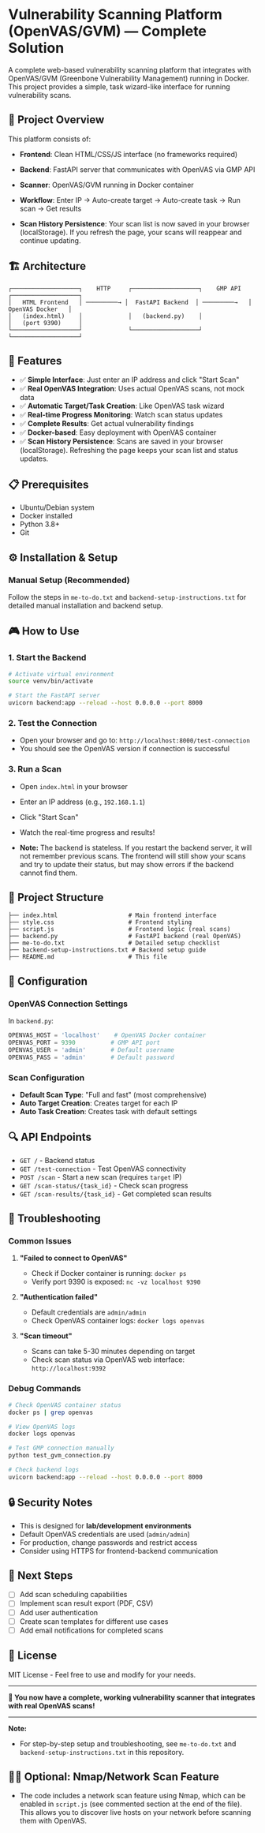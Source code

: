 # Vulnerability Scanning Platform (OpenVAS/GVM) — Complete Solution

A complete web-based vulnerability scanning platform that integrates with OpenVAS/GVM (Greenbone Vulnerability Management) running in Docker. This project provides a simple, task wizard-like interface for running vulnerability scans.

## 🎯 Project Overview

This platform consists of:
- **Frontend**: Clean HTML/CSS/JS interface (no frameworks required)
- **Backend**: FastAPI server that communicates with OpenVAS via GMP API
- **Scanner**: OpenVAS/GVM running in Docker container
- **Workflow**: Enter IP → Auto-create target → Auto-create task → Run scan → Get results

- **Scan History Persistence**: Your scan list is now saved in your browser (localStorage). If you refresh the page, your scans will reappear and continue updating.

## 🏗️ Architecture

```
┌───────────────────┐    HTTP     ┌───────────────────┐    GMP API    ┌───────────────────┐
│   HTML Frontend   │ ─────────→ │  FastAPI Backend  │ ─────────→   │  OpenVAS Docker   │
│   (index.html)    │             │   (backend.py)    │               │   (port 9390)     │
└───────────────────┘             └───────────────────┘               └───────────────────┘
```

## 🚀 Features

- ✅ **Simple Interface**: Just enter an IP address and click "Start Scan"
- ✅ **Real OpenVAS Integration**: Uses actual OpenVAS scans, not mock data
- ✅ **Automatic Target/Task Creation**: Like OpenVAS task wizard
- ✅ **Real-time Progress Monitoring**: Watch scan status updates
- ✅ **Complete Results**: Get actual vulnerability findings
- ✅ **Docker-based**: Easy deployment with OpenVAS container
- ✅ **Scan History Persistence**: Scans are saved in your browser (localStorage). Refreshing the page keeps your scan list and status updates.

## 📋 Prerequisites

- Ubuntu/Debian system
- Docker installed
- Python 3.8+
- Git

## ⚙️ Installation & Setup

### Manual Setup (Recommended)
Follow the steps in `me-to-do.txt` and `backend-setup-instructions.txt` for detailed manual installation and backend setup.

## 🎮 How to Use

### 1. Start the Backend
```bash
# Activate virtual environment
source venv/bin/activate

# Start the FastAPI server
uvicorn backend:app --reload --host 0.0.0.0 --port 8000
```

### 2. Test the Connection
- Open your browser and go to: `http://localhost:8000/test-connection`
- You should see the OpenVAS version if connection is successful

### 3. Run a Scan
- Open `index.html` in your browser
- Enter an IP address (e.g., `192.168.1.1`)
- Click "Start Scan"
- Watch the real-time progress and results!

- **Note:** The backend is stateless. If you restart the backend server, it will not remember previous scans. The frontend will still show your scans and try to update their status, but may show errors if the backend cannot find them.

## 📁 Project Structure

```
├── index.html                    # Main frontend interface
├── style.css                     # Frontend styling
├── script.js                     # Frontend logic (real scans)
├── backend.py                    # FastAPI backend (real OpenVAS)
├── me-to-do.txt                  # Detailed setup checklist
├── backend-setup-instructions.txt # Backend setup guide
├── README.md                     # This file
```

## 🔧 Configuration

### OpenVAS Connection Settings
In `backend.py`:
```python
OPENVAS_HOST = 'localhost'    # OpenVAS Docker container
OPENVAS_PORT = 9390          # GMP API port
OPENVAS_USER = 'admin'       # Default username
OPENVAS_PASS = 'admin'       # Default password
```

### Scan Configuration
- **Default Scan Type**: "Full and fast" (most comprehensive)
- **Auto Target Creation**: Creates target for each IP
- **Auto Task Creation**: Creates task with default settings

## 🔍 API Endpoints

- `GET /` - Backend status
- `GET /test-connection` - Test OpenVAS connectivity
- `POST /scan` - Start a new scan (requires `target` IP)
- `GET /scan-status/{task_id}` - Check scan progress
- `GET /scan-results/{task_id}` - Get completed scan results

## 🐞 Troubleshooting

### Common Issues

1. **"Failed to connect to OpenVAS"**
   - Check if Docker container is running: `docker ps`
   - Verify port 9390 is exposed: `nc -vz localhost 9390`

2. **"Authentication failed"**
   - Default credentials are `admin/admin`
   - Check OpenVAS container logs: `docker logs openvas`

3. **"Scan timeout"**
   - Scans can take 5-30 minutes depending on target
   - Check scan status via OpenVAS web interface: `http://localhost:9392`

### Debug Commands
```bash
# Check OpenVAS container status
docker ps | grep openvas

# View OpenVAS logs
docker logs openvas

# Test GMP connection manually
python test_gvm_connection.py

# Check backend logs
uvicorn backend:app --reload --host 0.0.0.0 --port 8000
```

## 🔒 Security Notes

- This is designed for **lab/development environments**
- Default OpenVAS credentials are used (`admin/admin`)
- For production, change passwords and restrict access
- Consider using HTTPS for frontend-backend communication

## 🚀 Next Steps

- [ ] Add scan scheduling capabilities
- [ ] Implement scan result export (PDF, CSV)
- [ ] Add user authentication
- [ ] Create scan templates for different use cases
- [ ] Add email notifications for completed scans

## 📄 License

MIT License - Feel free to use and modify for your needs.

---

**🎉 You now have a complete, working vulnerability scanner that integrates with real OpenVAS scans!**

---

**Note:**
- For step-by-step setup and troubleshooting, see `me-to-do.txt` and `backend-setup-instructions.txt` in this repository.

## 🕵️‍♂️ Optional: Nmap/Network Scan Feature
- The code includes a network scan feature using Nmap, which can be enabled in `script.js` (see commented section at the end of the file). This allows you to discover live hosts on your network before scanning them with OpenVAS.